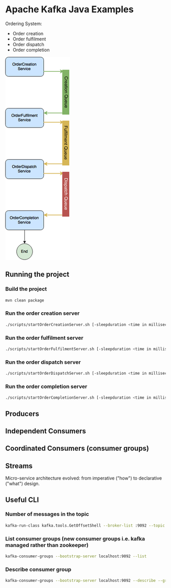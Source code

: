 # Apache Kafka Java Examples

Ordering System:

  - Order creation
  - Order fulfilment
  - Order dispatch
  - Order completion

![Image of Ordering System](https://raw.githubusercontent.com/seborama/demo1-kafka/master/docs/Kafka%20Demo1%20-%20Producer%20Consumer%20Architecture.png)

## Running the project

### Build the project

```bash
mvn clean package
```

### Run the order creation server

```bash
./scripts/startOrderCreationServer.sh [-sleepduration <time in milliseconds>] [-numbermessages <number of messages>]
```

### Run the order fulfilment server

```bash
./scripts/startOrderFulfilmentServer.sh [-sleepduration <time in milliseconds>] [-numbermessages <number of messages>]
```

### Run the order dispatch server

```bash
./scripts/startOrderDispatchServer.sh [-sleepduration <time in milliseconds>] [-numbermessages <number of messages>]
```

### Run the order completion server

```bash
./scripts/startOrderCompletionServer.sh [-sleepduration <time in milliseconds>] [-numbermessages <number of messages>]
```

## Producers

## Independent Consumers

## Coordinated Consumers (consumer groups)

## Streams

Micro-service architecture evolved: from imperative ("how") to declarative ("what") design.

## Useful CLI

### Number of messages in the topic

```bash
kafka-run-class kafka.tools.GetOffsetShell --broker-list :9092 --topic OrderCreationTopic --time -1 --offsets 1 | awk -F  ":" '{sum += $3} END {print sum}'
```

### List consumer groups (new consumer groups i.e. kafka managed rather than zookeeper)

```bash
kafka-consumer-groups --bootstrap-server localhost:9092 --list
```

### Describe consumer group

```bash
kafka-consumer-groups --bootstrap-server localhost:9092 --describe --group order-fulfilment-group-1
```

